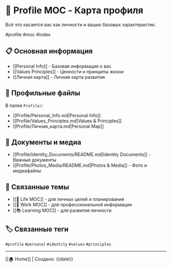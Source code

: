 # 👤 Profile MOC - Карта профиля

Всё что касается вас как личности и ваших базовых характеристик.

#profile #moc #index

## 📋 Основная информация

- [[Personal Info]] - Базовая информация о вас
- [[Values Principles]] - Ценности и принципы жизни
- [[Личная карта]] - Личная карта развития

## 📂 Профильные файлы

В папке `Profile/`:
- [[Profile/Personal_Info.md|Personal Info]]
- [[Profile/Values_Principles.md|Values & Principles]]  
- [[Profile/Личная_карта.md|Personal Map]]

## 📁 Документы и медиа

- [[Profile/Identity_Documents/README.md|Identity Documents]] - Важные документы
- [[Profile/Photos_Media/README.md|Photos & Media]] - Фото и медиафайлы

## 🔗 Связанные темы

- [[🌟 Life MOC]] - для личных целей и планирования
- [[💼 Work MOC]] - для профессиональной информации
- [[📚 Learning MOC]] - для развития личности

## 🏷️ Связанные теги

`#profile` `#personal` `#identity` `#values` `#principles`

---
[[🏠 Home]] | Создано: {{date}}
